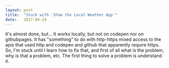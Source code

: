 ```yaml
---
layout: post
title:  "Stuck with 'Show the Local Weather App'"
date:   2017-04-24
---
```

It's almost done, but...
It works locally, but not on codepen nor on githubpages. It has "something" to do with http-https mixed access to the apis that used http and codepen and github that apparently require https.
So, I'm stuck until I learn how to fix that, and first of all what is the problem, why is that a problem, etc. The first thing to solve a problem is understand it.
